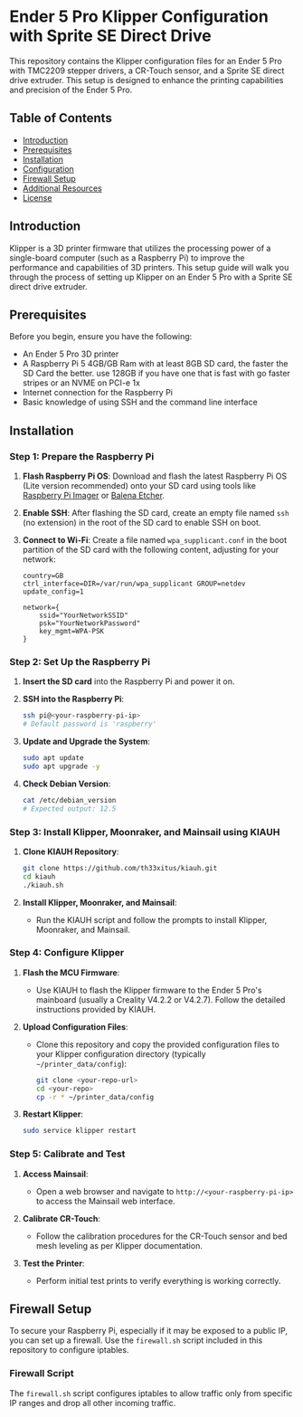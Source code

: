 # Ender 5 Pro Klipper Configuration with Sprite SE Direct Drive

This repository contains the Klipper configuration files for an Ender 5 Pro with TMC2209 stepper drivers, a CR-Touch sensor, and a Sprite SE direct drive extruder. This setup is designed to enhance the printing capabilities and precision of the Ender 5 Pro.

## Table of Contents
- [Introduction](#introduction)
- [Prerequisites](#prerequisites)
- [Installation](#installation)
- [Configuration](#configuration)
- [Firewall Setup](#firewall-setup)
- [Additional Resources](#additional-resources)
- [License](#license)

## Introduction

Klipper is a 3D printer firmware that utilizes the processing power of a single-board computer (such as a Raspberry Pi) to improve the performance and capabilities of 3D printers. This setup guide will walk you through the process of setting up Klipper on an Ender 5 Pro with a Sprite SE direct drive extruder.

## Prerequisites

Before you begin, ensure you have the following:
- An Ender 5 Pro 3D printer
- A Raspberry Pi 5 4GB/GB Ram with at least 8GB SD card, the faster the SD Card the better. use 128GB if you have one that is fast with go faster stripes or an NVME on PCI-e 1x 
- Internet connection for the Raspberry Pi
- Basic knowledge of using SSH and the command line interface

## Installation

### Step 1: Prepare the Raspberry Pi

1. **Flash Raspberry Pi OS**: Download and flash the latest Raspberry Pi OS (Lite version recommended) onto your SD card using tools like [Raspberry Pi Imager](https://www.raspberrypi.org/software/) or [Balena Etcher](https://www.balena.io/etcher/).

2. **Enable SSH**: After flashing the SD card, create an empty file named `ssh` (no extension) in the root of the SD card to enable SSH on boot.

3. **Connect to Wi-Fi**: Create a file named `wpa_supplicant.conf` in the boot partition of the SD card with the following content, adjusting for your network:
    ```plaintext
    country=GB
    ctrl_interface=DIR=/var/run/wpa_supplicant GROUP=netdev
    update_config=1

    network={
        ssid="YourNetworkSSID"
        psk="YourNetworkPassword"
        key_mgmt=WPA-PSK
    }
    ```

### Step 2: Set Up the Raspberry Pi

1. **Insert the SD card** into the Raspberry Pi and power it on.

2. **SSH into the Raspberry Pi**:
    ```bash
    ssh pi@<your-raspberry-pi-ip>
    # Default password is 'raspberry'
    ```

3. **Update and Upgrade the System**:
    ```bash
    sudo apt update
    sudo apt upgrade -y
    ```

4. **Check Debian Version**:
    ```bash
    cat /etc/debian_version
    # Expected output: 12.5
    ```

### Step 3: Install Klipper, Moonraker, and Mainsail using KIAUH

1. **Clone KIAUH Repository**:
    ```bash
    git clone https://github.com/th33xitus/kiauh.git
    cd kiauh
    ./kiauh.sh
    ```

2. **Install Klipper, Moonraker, and Mainsail**:
    - Run the KIAUH script and follow the prompts to install Klipper, Moonraker, and Mainsail.

### Step 4: Configure Klipper

1. **Flash the MCU Firmware**:
    - Use KIAUH to flash the Klipper firmware to the Ender 5 Pro's mainboard (usually a Creality V4.2.2 or V4.2.7). Follow the detailed instructions provided by KIAUH.

2. **Upload Configuration Files**:
    - Clone this repository and copy the provided configuration files to your Klipper configuration directory (typically `~/printer_data/config`):
      ```bash
      git clone <your-repo-url>
      cd <your-repo>
      cp -r * ~/printer_data/config
      ```

3. **Restart Klipper**:
    ```bash
    sudo service klipper restart
    ```

### Step 5: Calibrate and Test

1. **Access Mainsail**:
    - Open a web browser and navigate to `http://<your-raspberry-pi-ip>` to access the Mainsail web interface.

2. **Calibrate CR-Touch**:
    - Follow the calibration procedures for the CR-Touch sensor and bed mesh leveling as per Klipper documentation.

3. **Test the Printer**:
    - Perform initial test prints to verify everything is working correctly.

## Firewall Setup

To secure your Raspberry Pi, especially if it may be exposed to a public IP, you can set up a firewall. Use the `firewall.sh` script included in this repository to configure iptables.

### Firewall Script

The `firewall.sh` script configures iptables to allow traffic only from specific IP ranges and drop all other incoming traffic.

